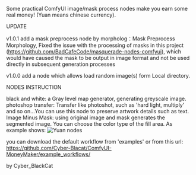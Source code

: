 Some practical ComfyUI image/mask process nodes make you earn some real money! (Yuan means chinese currency).


UPDATE

v1.0.1
add a mask preprocess node by morpholog：Mask Preprocess Morphology,
Fixed the issue with the processing of masks in this project (https://github.com/BadCafeCode/masquerade-nodes-comfyui), which would have caused the mask to be output in image format and not be used directly in subsequent generation processes

v1.0.0
add a node which allows load random image(s) form Local directory.

NODES INSTRUCTION

black and white: a Gray level map generator, generating greyscale image.
photoshop transfer: Transfer like photoshot, such as 'hard light, multiply' and so on...You can use this node to preserve artwork details such as text.
Image Minus Mask: using original image and mask generates the segmented image. You can choose the color type of the fill area. As example shows:
![Yuan nodes](https://github.com/user-attachments/assets/873565b0-5c3c-4e2a-96c7-ea03aa85f288)


you can download the default workflow from 'examples' or from this url:
https://github.com/Cyber-Blacat/ComfyUI-MoneyMaker/example_workflows/


by Cyber_BlackCat
